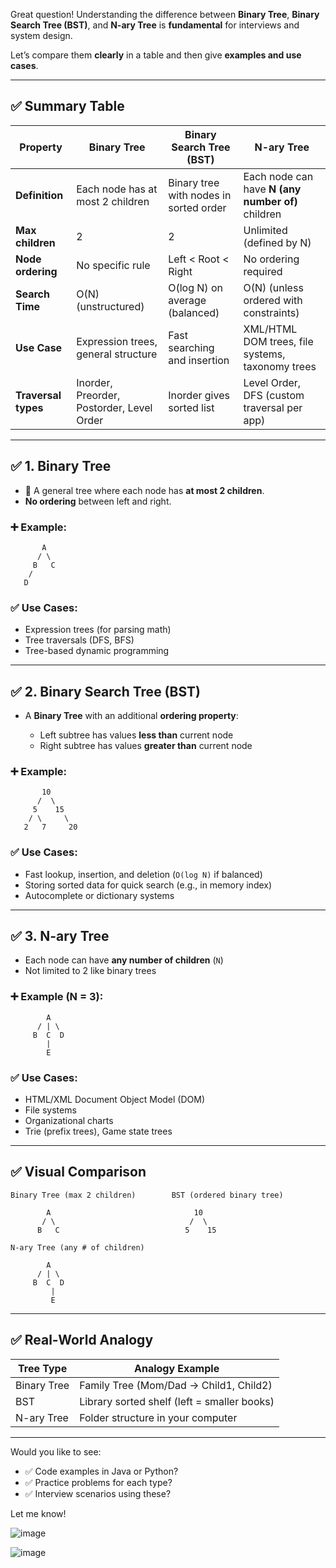 
Great question! Understanding the difference between **Binary Tree**, **Binary Search Tree (BST)**, and **N-ary Tree** is **fundamental** for interviews and system design.

Let’s compare them **clearly** in a table and then give **examples and use cases**.

---

## ✅ Summary Table

| Property            | **Binary Tree**                           | **Binary Search Tree (BST)**           | **N-ary Tree**                                    |
| ------------------- | ----------------------------------------- | -------------------------------------- | ------------------------------------------------- |
| **Definition**      | Each node has at most 2 children          | Binary tree with nodes in sorted order | Each node can have **N (any number of)** children |
| **Max children**    | 2                                         | 2                                      | Unlimited (defined by N)                          |
| **Node ordering**   | No specific rule                          | Left < Root < Right                    | No ordering required                              |
| **Search Time**     | O(N) (unstructured)                       | O(log N) on average (balanced)         | O(N) (unless ordered with constraints)            |
| **Use Case**        | Expression trees, general structure       | Fast searching and insertion           | XML/HTML DOM trees, file systems, taxonomy trees  |
| **Traversal types** | Inorder, Preorder, Postorder, Level Order | Inorder gives sorted list              | Level Order, DFS (custom traversal per app)       |

---

## ✅ 1. Binary Tree

* 🔹 A general tree where each node has **at most 2 children**.
* **No ordering** between left and right.

### ➕ Example:

```
       A
      / \
     B   C
    /
   D
```

### ✅ Use Cases:

* Expression trees (for parsing math)
* Tree traversals (DFS, BFS)
* Tree-based dynamic programming

---

## ✅ 2. Binary Search Tree (BST)

* A **Binary Tree** with an additional **ordering property**:

  * Left subtree has values **less than** current node
  * Right subtree has values **greater than** current node

### ➕ Example:

```
       10
      /  \
     5    15
    / \     \
   2   7     20
```

### ✅ Use Cases:

* Fast lookup, insertion, and deletion (`O(log N)` if balanced)
* Storing sorted data for quick search (e.g., in memory index)
* Autocomplete or dictionary systems

---

## ✅ 3. N-ary Tree

* Each node can have **any number of children** (`N`)
* Not limited to 2 like binary trees

### ➕ Example (N = 3):

```
        A
      / | \
     B  C  D
        |
        E
```

### ✅ Use Cases:

* HTML/XML Document Object Model (DOM)
* File systems
* Organizational charts
* Trie (prefix trees), Game state trees

---

## ✅ Visual Comparison

```
Binary Tree (max 2 children)        BST (ordered binary tree)

        A                                10
       / \                              /  \
      B   C                            5    15

N-ary Tree (any # of children)

        A
      / | \
     B  C  D
         |
         E
```

---

## ✅ Real-World Analogy

| Tree Type   | Analogy Example                             |
| ----------- | ------------------------------------------- |
| Binary Tree | Family Tree (Mom/Dad → Child1, Child2)      |
| BST         | Library sorted shelf (left = smaller books) |
| N-ary Tree  | Folder structure in your computer           |

---

Would you like to see:

* ✅ Code examples in Java or Python?
* ✅ Practice problems for each type?
* ✅ Interview scenarios using these?

Let me know!



![image](https://github.com/user-attachments/assets/48d85286-cd56-4783-8961-47c0d68491b0)


![image](https://github.com/user-attachments/assets/d42717f4-d114-46b4-867d-723719feda44)
